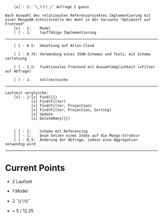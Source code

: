     	[x] - 2: ¯\_(ツ)_/¯ Anfrage I guess

    Nach Auswahl des relationalen Referenzprojektes Implementierung mit einer MongoDB-Schnittstelle der Wahl in der Variante "Optimiert auf Frontend"
    	[x] - 1:	Model
    	[ ] - 1:	lauffähige Implementierung

---

    	[ ] - 0.5:	Umsetzung auf Atlas-Cloud

    	[ ] - 0.75:	Verwendung eines JSON-Schemas und Tests, mit Schema verletzung

   		[ ] - 1.5:	funktionales Frontend mit Auswahlmöglichkeit (=Filter auf Abfrage)

    	[ ] - 1:	Volltextsuche

---

    Laufzeit vergleiche:
		[x] - 2:[x] Find({})
				[x] Find(Filter)
				[x]	Find(Filter, Projection)
				[x]	Find(Filter, Projection, Sorting)
				[x]	Update
				[x]	DeleteMany({})


		[ ] - 1: 	Schema mit Referencing
    	[ ]	- 1:    beim Setzen eines Index auf die Mongo-Struktur
		[ ]	- 0.5: 	Änderung der Abfrage, sodass eine Aggregation notwendig wird
		

--- 
# Current Points
- 2 Laufzeit
- 1 Model 
- 2 ¯\\_(ツ)_/¯

- = 5 / 12.25
